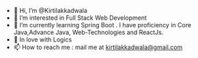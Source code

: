 - 👋 Hi, I’m @Kirtilakkadwala
- 👀 I’m interested in Full Stack Web Development
- 🌱 I’m currently learning Spring Boot . I have proficiency in Core Java,Advance Java, Web-Technologies and ReactJs.
- 💞️ In love with Logics
- 📫 How to reach me : mail me at kirtilakkadwala@gmail.com
